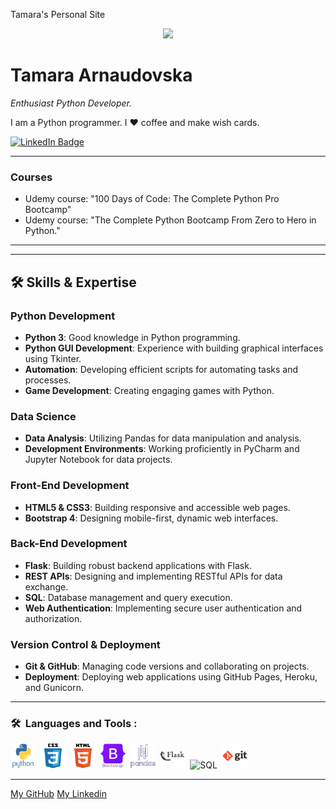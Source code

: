  Tamara's Personal Site 
<p align="center"><img src="https://media2.giphy.com/media/v1.Y2lkPTc5MGI3NjExODQ3cmduM3I5ZTNydW5sYnlxN2t1b3EwMW9iY20zZzFkM2FiOGsyZSZlcD12MV9pbnRlcm5hbF9naWZfYnlfaWQmY3Q9Zw/L1R1tvI9svkIWwpVYr/giphy.webp"/></p>



Tamara Arnaudovska 
==================

_Enthusiast Python Developer._

I am a Python programmer. I ❤️ coffee and make wish cards.

<a href="https://www.linkedin.com/in/tamaraarnaudovska/"><img src="https://img.shields.io/badge/LinkedIn-blue?style=for-the-badge&logo=linkedin&logoColor=white" alt="LinkedIn Badge" width="90"></a>
* * *

### Courses

*   Udemy course: "100 Days of Code: The Complete Python Pro Bootcamp"
*   Udemy course: "The Complete Python Bootcamp From Zero to Hero in Python."

* * *


---

## 🛠️ Skills & Expertise

### Python Development
- **Python 3**: Good knowledge in Python programming.
- **Python GUI Development**: Experience with building graphical interfaces using Tkinter.
- **Automation**: Developing efficient scripts for automating tasks and processes.
- **Game Development**: Creating engaging games with Python.

### Data Science
- **Data Analysis**: Utilizing Pandas for data manipulation and analysis.
- **Development Environments**: Working proficiently in PyCharm and Jupyter Notebook for data projects.

### Front-End Development
- **HTML5 & CSS3**: Building responsive and accessible web pages.
- **Bootstrap 4**: Designing mobile-first, dynamic web interfaces.

### Back-End Development
- **Flask**: Building robust backend applications with Flask.
- **REST APIs**: Designing and implementing RESTful APIs for data exchange.
- **SQL**: Database management and query execution.
- **Web Authentication**: Implementing secure user authentication and authorization.

### Version Control & Deployment
- **Git & GitHub**: Managing code versions and collaborating on projects.
- **Deployment**: Deploying web applications using GitHub Pages, Heroku, and Gunicorn.

---
### 🛠 &nbsp;Languages and Tools :

<p>
<img src="https://raw.githubusercontent.com/devicons/devicon/ca28c779441053191ff11710fe24a9e6c23690d6/icons/python/python-original-wordmark.svg" title="Python" alt="Python" width="40" height="40"/>&nbsp;
<img src="https://raw.githubusercontent.com/devicons/devicon/ca28c779441053191ff11710fe24a9e6c23690d6/icons/css3/css3-original-wordmark.svg"  title="CSS3" alt="CSS" width="40" height="40"/>&nbsp;
<img src="https://raw.githubusercontent.com/devicons/devicon/ca28c779441053191ff11710fe24a9e6c23690d6/icons/html5/html5-original-wordmark.svg" title="HTML5" alt="HTML" width="40" height="40"/>&nbsp;
<img src="https://raw.githubusercontent.com/devicons/devicon/ca28c779441053191ff11710fe24a9e6c23690d6/icons/bootstrap/bootstrap-original-wordmark.svg" title="Bootstrap" alt="Bootstrap" width="40" height="40"/>&nbsp;
<img src="https://raw.githubusercontent.com/devicons/devicon/ca28c779441053191ff11710fe24a9e6c23690d6/icons/pandas/pandas-line-wordmark.svg" title="Pandas" alt="Pandas" width="40" height="40"/>&nbsp;
<img src="https://raw.githubusercontent.com/devicons/devicon/ca28c779441053191ff11710fe24a9e6c23690d6/icons/flask/flask-original-wordmark.svg" title="Flask"  alt="Flask" width="40" height="40"/>&nbsp;
<img src="https://www.svgrepo.com/show/331760/sql-database-generic.svg" title="SQL"  alt="SQL" width="40" height="40"/>&nbsp;
<img src="https://raw.githubusercontent.com/devicons/devicon/ca28c779441053191ff11710fe24a9e6c23690d6/icons/git/git-original-wordmark.svg" title="Git" **alt="Git" width="40" height="40"/>&nbsp;
</p>

---

[My GitHub](https://github.com/tarnaudovska) [My Linkedin](https://www.linkedin.com/in/tamaraarnaudovska/)